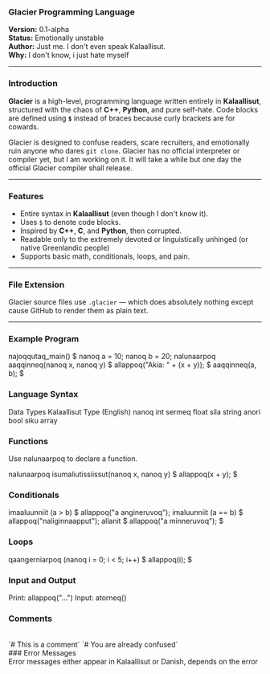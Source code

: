 ### Glacier Programming Language

**Version:** 0.1-alpha  
**Status:** Emotionally unstable  
**Author:** Just me. I don't even speak Kalaallisut.  
**Why:** I don't know, i just hate myself

<hr>

### Introduction

**Glacier** is a high-level,  programming language written entirely in **Kalaallisut**, structured with the chaos of **C++**, **Python**, and pure self-hate. Code blocks are defined using **`$`** instead of braces because curly brackets are for cowards.

Glacier is designed to confuse readers, scare recruiters, and emotionally ruin anyone who dares `git clone`.
Glacier has no official interpreter or compiler yet, but I am working on it. It will take a while but one day the official Glacier compiler shall release.

<hr>

### Features

- Entire syntax in **Kalaallisut** (even though I don't know it).
- Uses `$` to denote code blocks.
- Inspired by **C++**, **C**, and **Python**, then corrupted.
- Readable only to the extremely devoted or linguistically unhinged (or native Greenlandic people)
- Supports basic math, conditionals, loops, and pain.

<hr>

### File Extension

Glacier source files use `.glacier` — which does absolutely nothing except cause GitHub to render them as plain text.

<hr>

### Example Program

najoqqutaq_main() $
    nanoq a = 10;
    nanoq b = 20;
    nalunaarpoq aaqqinneq(nanoq x, nanoq y) $
        allappoq("Akia: " + (x + y));
    $
    aaqqinneq(a, b);
$

### Language Syntax

Data Types
Kalaallisut	Type (English)
nanoq	int
sermeq	float
sila	string
anori	bool
siku	array

### Functions
Use nalunaarpoq to declare a function.

nalunaarpoq isumaliutissiissut(nanoq x, nanoq y) $
    allappoq(x + y);
$

### Conditionals

imaaluunniit (a > b) $
    allappoq("a angineruvoq");
imaluunniit (a == b) $
    allappoq("naliginnaapput");
allanit $
    allappoq("a minneruvoq");
$

### Loops

qaangerniarpoq (nanoq i = 0; i < 5; i++) $
    allappoq(i);
$

### Input and Output

Print: allappoq("...")
Input: atorneq()

### Comments
<br>
`# This is a comment`
`# You are already confused`
<br>
### Error Messages
<br>
Error messages either appear in Kalaallisut or Danish, depends on the error
